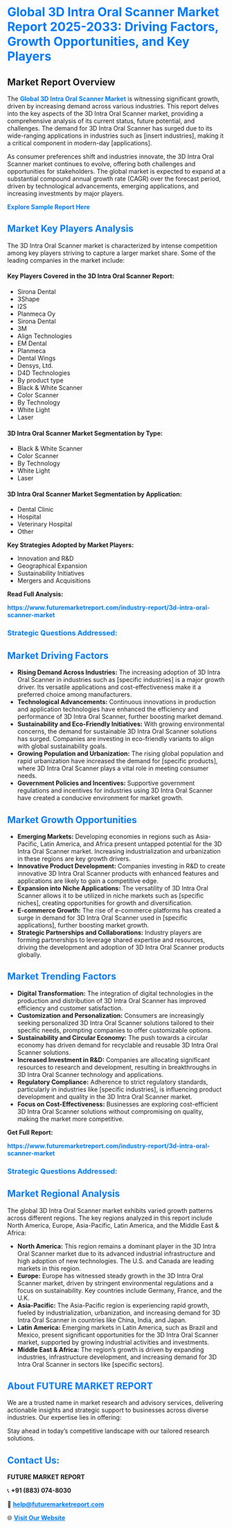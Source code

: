 <h1 style="color: #007BFF;">Global 3D Intra Oral Scanner Market Report 2025-2033: Driving Factors, Growth Opportunities, and Key Players</h1>

<section id="overview">
<h2>Market Report Overview</h2>
<p>The <a href="https://www.futuremarketreport.com/industry-report/3d-intra-oral-scanner-market" style="color: #007BFF; text-decoration: none;"><strong>Global 3D Intra Oral Scanner Market</strong></a> is witnessing significant growth, driven by increasing demand across various industries. This report delves into the key aspects of the 3D Intra Oral Scanner market, providing a comprehensive analysis of its current status, future potential, and challenges. The demand for 3D Intra Oral Scanner has surged due to its wide-ranging applications in industries such as [insert industries], making it a critical component in modern-day [applications].</p>
<p>As consumer preferences shift and industries innovate, the 3D Intra Oral Scanner market continues to evolve, offering both challenges and opportunities for stakeholders. The global market is expected to expand at a substantial compound annual growth rate (CAGR) over the forecast period, driven by technological advancements, emerging applications, and increasing investments by major players.</p>
</section>

<section id="overview">
<p><a href="https://www.futuremarketreport.com/request-sample/reportId=106027" style="color: #007BFF; text-decoration: none;"><strong>Explore Sample Report Here</strong></a></p>
</section>

<section id="key-players">
<h2 style="color: #007BFF;">Market Key Players Analysis</h2>
<p>The 3D Intra Oral Scanner market is characterized by intense competition among key players striving to capture a larger market share. Some of the leading companies in the market include:</p>
<h4>Key Players Covered in the 3D Intra Oral Scanner Report:</h4>
<ul><li>Sirona Dental</li><li>3Shape</li><li>I2S</li><li>Planmeca Oy</li><li>Sirona Dental</li><li>3M</li><li>Align Technologies</li><li>EM Dental</li><li>Planmeca</li><li>Dental Wings</li><li>Densys, Ltd.</li><li>D4D Technologies</li><li>By product type</li><li>Black &amp; White Scanner</li><li>Color Scanner</li><li>By Technology</li><li>White Light</li><li>Laser</li></ul>
<h4>3D Intra Oral Scanner Market Segmentation by Type:</h4>
<ul><li>Black &amp; White Scanner</li><li>Color Scanner</li><li>By Technology</li><li>White Light</li><li>Laser</li></ul>

<h4>3D Intra Oral Scanner Market Segmentation by Application:</h4>
<ul><li>Dental Clinic</li><li>Hospital</li><li>Veterinary Hospital</li><li>Other</li></ul>
<p><strong>Key Strategies Adopted by Market Players:</strong></p>
<ul>
<li>Innovation and R&D</li>
<li>Geographical Expansion</li>
<li>Sustainability Initiatives</li>
<li>Mergers and Acquisitions</li>
</ul>
</section>

<section>
<p><strong>Read Full Analysis: </strong></p><a href="https://www.futuremarketreport.com/industry-report/3d-intra-oral-scanner-market" style="color: #007BFF; text-decoration: none;"><strong>https://www.futuremarketreport.com/industry-report/3d-intra-oral-scanner-market</strong></a>
<h3 style="color: #007BFF;">Strategic Questions Addressed:</h3>
</section>

<section id="driving-factors">
<h2 style="color: #007BFF;">Market Driving Factors</h2>
<ul>
<li><strong>Rising Demand Across Industries:</strong> The increasing adoption of 3D Intra Oral Scanner in industries such as [specific industries] is a major growth driver. Its versatile applications and cost-effectiveness make it a preferred choice among manufacturers.</li>
<li><strong>Technological Advancements:</strong> Continuous innovations in production and application technologies have enhanced the efficiency and performance of 3D Intra Oral Scanner, further boosting market demand.</li>
<li><strong>Sustainability and Eco-Friendly Initiatives:</strong> With growing environmental concerns, the demand for sustainable 3D Intra Oral Scanner solutions has surged. Companies are investing in eco-friendly variants to align with global sustainability goals.</li>
<li><strong>Growing Population and Urbanization:</strong> The rising global population and rapid urbanization have increased the demand for [specific products], where 3D Intra Oral Scanner plays a vital role in meeting consumer needs.</li>
<li><strong>Government Policies and Incentives:</strong> Supportive government regulations and incentives for industries using 3D Intra Oral Scanner have created a conducive environment for market growth.</li>
</ul>
</section>

<section id="growth-opportunities">
<h2 style="color: #007BFF;">Market Growth Opportunities</h2>
<ul>
<li><strong>Emerging Markets:</strong> Developing economies in regions such as Asia-Pacific, Latin America, and Africa present untapped potential for the 3D Intra Oral Scanner market. Increasing industrialization and urbanization in these regions are key growth drivers.</li>
<li><strong>Innovative Product Development:</strong> Companies investing in R&D to create innovative 3D Intra Oral Scanner products with enhanced features and applications are likely to gain a competitive edge.</li>
<li><strong>Expansion into Niche Applications:</strong> The versatility of 3D Intra Oral Scanner allows it to be utilized in niche markets such as [specific niches], creating opportunities for growth and diversification.</li>
<li><strong>E-commerce Growth:</strong> The rise of e-commerce platforms has created a surge in demand for 3D Intra Oral Scanner used in [specific applications], further boosting market growth.</li>
<li><strong>Strategic Partnerships and Collaborations:</strong> Industry players are forming partnerships to leverage shared expertise and resources, driving the development and adoption of 3D Intra Oral Scanner products globally.</li>
</ul>
</section>

<section id="trending-factors">
<h2 style="color: #007BFF;">Market Trending Factors</h2>
<ul>
<li><strong>Digital Transformation:</strong> The integration of digital technologies in the production and distribution of 3D Intra Oral Scanner has improved efficiency and customer satisfaction.</li>
<li><strong>Customization and Personalization:</strong> Consumers are increasingly seeking personalized 3D Intra Oral Scanner solutions tailored to their specific needs, prompting companies to offer customizable options.</li>
<li><strong>Sustainability and Circular Economy:</strong> The push towards a circular economy has driven demand for recyclable and reusable 3D Intra Oral Scanner solutions.</li>
<li><strong>Increased Investment in R&D:</strong> Companies are allocating significant resources to research and development, resulting in breakthroughs in 3D Intra Oral Scanner technology and applications.</li>
<li><strong>Regulatory Compliance:</strong> Adherence to strict regulatory standards, particularly in industries like [specific industries], is influencing product development and quality in the 3D Intra Oral Scanner market.</li>
<li><strong>Focus on Cost-Effectiveness:</strong> Businesses are exploring cost-efficient 3D Intra Oral Scanner solutions without compromising on quality, making the market more competitive.</li>
</ul>
</section>

<section>
<p><strong>Get Full Report: </strong></p><a href="https://www.futuremarketreport.com/industry-report/3d-intra-oral-scanner-market" style="color: #007BFF; text-decoration: none;"><strong>https://www.futuremarketreport.com/industry-report/3d-intra-oral-scanner-market</strong></a>
<h3 style="color: #007BFF;">Strategic Questions Addressed:</h3>
</section>


<section id="regional-analysis">
<h2 style="color: #007BFF;">Market Regional Analysis</h2>
<p>The global 3D Intra Oral Scanner market exhibits varied growth patterns across different regions. The key regions analyzed in this report include North America, Europe, Asia-Pacific, Latin America, and the Middle East & Africa:</p>
<ul>
<li><strong>North America:</strong> This region remains a dominant player in the 3D Intra Oral Scanner market due to its advanced industrial infrastructure and high adoption of new technologies. The U.S. and Canada are leading markets in this region.</li>
<li><strong>Europe:</strong> Europe has witnessed steady growth in the 3D Intra Oral Scanner market, driven by stringent environmental regulations and a focus on sustainability. Key countries include Germany, France, and the U.K.</li>
<li><strong>Asia-Pacific:</strong> The Asia-Pacific region is experiencing rapid growth, fueled by industrialization, urbanization, and increasing demand for 3D Intra Oral Scanner in countries like China, India, and Japan.</li>
<li><strong>Latin America:</strong> Emerging markets in Latin America, such as Brazil and Mexico, present significant opportunities for the 3D Intra Oral Scanner market, supported by growing industrial activities and investments.</li>
<li><strong>Middle East & Africa:</strong> The region’s growth is driven by expanding industries, infrastructure development, and increasing demand for 3D Intra Oral Scanner in sectors like [specific sectors].</li>
</ul>
</section>

<footer>
<h2 style="color: #007BFF;">About FUTURE MARKET REPORT</h2>
<p>We are a trusted name in market research and advisory services, delivering actionable insights and strategic support to businesses across diverse industries. Our expertise lies in offering:</p>

<p>Stay ahead in today’s competitive landscape with our tailored research solutions.</p>

<h2 style="color: #007BFF;">Contact Us:</h2>
<p><strong>FUTURE MARKET REPORT</strong></p>
<p>📞 <strong>+91 (883) 074-8030</strong></p>
<p>📧 <strong><a href="mailto:help@futuremarketreport.com" style="color: #007BFF;">help@futuremarketreport.com</a></strong></p>
<p>🌐 <strong><a href="https://www.futuremarketreport.com/" style="color: #007BFF;">Visit Our Website</a></strong></p>
</footer>